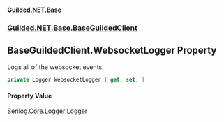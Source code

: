 #### [Guilded.NET.Base](Guilded_NET_Base.md 'Guilded.NET.Base')
### [Guilded.NET.Base](Guilded_NET_Base.md#Guilded_NET_Base 'Guilded.NET.Base').[BaseGuildedClient](BaseGuildedClient.md 'Guilded.NET.Base.BaseGuildedClient')
## BaseGuildedClient.WebsocketLogger Property
Logs all of the websocket events.  
```csharp
private Logger WebsocketLogger { get; set; }
```
#### Property Value
[Serilog.Core.Logger](https://docs.microsoft.com/en-us/dotnet/api/Serilog.Core.Logger 'Serilog.Core.Logger')
Logger
